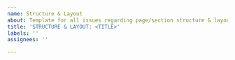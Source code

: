 ```yaml
---
name: Structure & Layout
about: Template for all issues regarding page/section structure & layout
title: 'STRUCTURE & LAYOUT: <TITLE>'
labels: ''
assignees: ''

---
```




